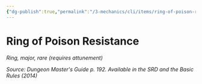 ```yaml
---
{"dg-publish":true,"permalink":"/3-mechanics/cli/items/ring-of-poison-resistance/","tags":["ttrpg-cli/compendium/src/5e/dmg","ttrpg-cli/item/attunement/required","ttrpg-cli/item/rarity/rare","ttrpg-cli/item/tier/major","ttrpg-cli/item/wondrous/ring"]}
---
```


# Ring of Poison Resistance
*Ring, major, rare (requires attunement)*  



*Source: Dungeon Master's Guide p. 192. Available in the <span title='Systems Reference Document (5.1)'>SRD</span> and the Basic Rules (2014)*
